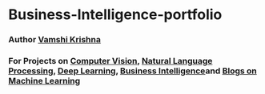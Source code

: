 # Business-Intelligence-portfolio
### Author [Vamshi Krishna](https://www.linkedin.com/in/venkata-gunji/)

### For Projects on [Computer Vision](https://github.com/vamshigunji183/Data-Science-portfolio), [Natural Language Processing](https://github.com/vamshigunji183/Data-Science-portfolio), [Deep Learning](https://github.com/vamshigunji183/Data-Science-portfolio), [Business Intelligence](https://github.com/vamshigunji183/Data-Science-portfolio)and [Blogs on Machine Learning](https://github.com/vamshigunji183/Data-Science-portfolio)
